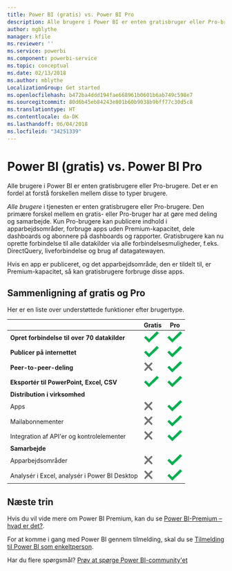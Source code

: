 ```yaml
---
title: Power BI (gratis) vs. Power BI Pro
description: Alle brugere i Power BI er enten gratisbruger eller Pro-bruger. Det er en fordel at forstå forskellen mellem disse to typer brugere.
author: mgblythe
manager: kfile
ms.reviewer: ''
ms.service: powerbi
ms.component: powerbi-service
ms.topic: conceptual
ms.date: 02/13/2018
ms.author: mblythe
LocalizationGroup: Get started
ms.openlocfilehash: b472ba4ddd194fae668961b0601b6ab749c598e7
ms.sourcegitcommit: 80d6b45eb84243e801b60b9038b9bff77c30d5c8
ms.translationtype: HT
ms.contentlocale: da-DK
ms.lasthandoff: 06/04/2018
ms.locfileid: "34251339"
---
```

# <a name="power-bi-free-vs-pro"></a>Power BI (gratis) vs. Power BI Pro
Alle brugere i Power BI er enten gratisbrugere eller Pro-brugere. Det er en fordel at forstå forskellen mellem disse to typer brugere.

*Alle brugere* i tjenesten er enten gratisbrugere eller Pro-brugere. Den primære forskel mellem en gratis- eller Pro-bruger har at gøre med deling og samarbejde. Kun Pro-brugere kan publicere indhold i apparbejdsområder, forbruge apps uden Premium-kapacitet, dele dashboards og abonnere på dashboards og rapporter. Gratisbrugere kan nu oprette forbindelse til alle datakilder via alle forbindelsesmuligheder, f.eks. DirectQuery, liveforbindelse og brug af datagatewayen.

Hvis en app er publiceret, og det apparbejdsområde, den er tildelt til, er Premium-kapacitet, så kan gratisbrugere forbruge disse apps.

## <a name="free-vs-pro-comparison"></a>Sammenligning af gratis og Pro
Her er en liste over understøttede funktioner efter brugertype.

|  | Gratis | Pro |
| --- | --- | --- |
| **Opret forbindelse til over 70 datakilder** |![](media/service-free-vs-pro/available.png "Tilgængelig") |![](media/service-free-vs-pro/available.png "Tilgængelig") |
| **Publicer på internettet** |![](media/service-free-vs-pro/available.png "Tilgængelig") |![](media/service-free-vs-pro/available.png "Tilgængelig") |
| **Peer-to-peer-deling** |![](media/service-free-vs-pro/not-available.png "Ikke tilgængelig") |![](media/service-free-vs-pro/available.png "Tilgængelig") |
| **Eksportér til PowerPoint, Excel, CSV** |![](media/service-free-vs-pro/available.png "Tilgængelig") |![](media/service-free-vs-pro/available.png "Tilgængelig") |
| **Distribution i virksomhed** | | |
| Apps |![](media/service-free-vs-pro/not-available.png "Ikke tilgængelig") |![](media/service-free-vs-pro/available.png "Tilgængelig") |
| Mailabonnementer |![](media/service-free-vs-pro/not-available.png "Ikke tilgængelig") |![](media/service-free-vs-pro/available.png "Tilgængelig") |
| Integration af API'er og kontrolelementer |![](media/service-free-vs-pro/not-available.png "Ikke tilgængelig") |![](media/service-free-vs-pro/available.png "Tilgængelig") |
| **Samarbejde** | | |
| Apparbejdsområder |![](media/service-free-vs-pro/not-available.png "Ikke tilgængelig") |![](media/service-free-vs-pro/available.png "Tilgængelig") |
| Analysér i Excel, analysér i Power BI Desktop |![](media/service-free-vs-pro/not-available.png "Ikke tilgængelig") |![](media/service-free-vs-pro/available.png "Tilgængelig") |

## <a name="next-steps"></a>Næste trin
Hvis du vil vide mere om Power BI Premium, kan du se [Power BI-Premium – hvad er det?](service-premium.md).

For at komme i gang med Power BI gennem tilmelding, skal du se [Tilmelding til Power BI som enkeltperson](service-self-service-signup-for-power-bi.md).

Har du flere spørgsmål? [Prøv at spørge Power BI-community'et](https://community.powerbi.com/)

